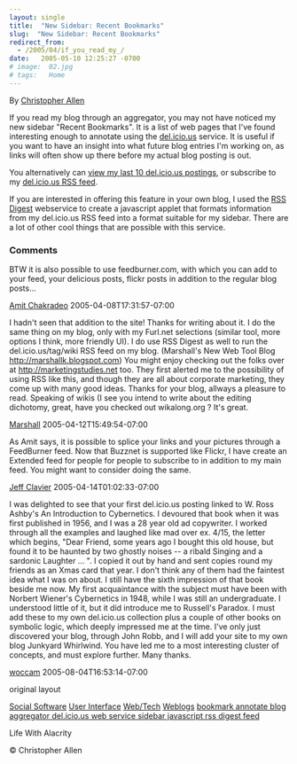```yaml
---
layout: single
title:  "New Sidebar: Recent Bookmarks"
slug:  "New Sidebar: Recent Bookmarks"
redirect_from:
  - /2005/04/if_you_read_my_/
date:   2005-05-10 12:25:27 -0700
# image:  02.jpg
# tags:   Home
---
```



By [Christopher Allen](/about)

If you read my blog through an aggregator, you may not have noticed my new sidebar "Recent Bookmarks". It is a list of web pages that I've found interesting enough to annotate using the [del.icio.us](http://del.icio.us/) service. It is useful if you want to have an insight into what future blog entries I'm working on, as links will often show up there before my actual blog posting is out.

You alternatively can [view my last 10 del.icio.us postings](http://del.icio.us/ChristopherA?setcount=10), or subscribe to my [del.icio.us RSS feed](http://del.icio.us/rss/ChristopherA).

If you are interested in offering this feature in your own blog, I used the [RSS Digest](http://www.bigbold.com/rssdigest/) webservice to create a javascript applet that formats information from my del.icio.us RSS feed into a format suitable for my sidebar. There are a lot of other cool things that are possible with this service.

### Comments

BTW it is also possible to use feedburner.com, with which you can add to your feed, your delicious posts, flickr posts in addition to the regular blog posts...

[Amit Chakradeo](http://amit.chakradeo.net/) 2005-04-08T17:31:57-07:00

I hadn't seen that addition to the site! Thanks for writing about it. I do the same thing on my blog, only with my Furl.net selections (similar tool, more options I think, more friendly UI). I do use RSS Digest as well to run the del.icio.us/tag/wiki RSS feed on my blog. (Marshall's New Web Tool Blog http://marshallk.blogspot.com) You might enjoy checking out the folks over at http://marketingstudies.net too. They first alerted me to the possibility of using RSS like this, and though they are all about corporate marketing, they come up with many good ideas. Thanks for your blog, allways a pleasure to read. Speaking of wikis (I see you intend to write about the editing dichotomy, great, have you checked out wikalong.org ? It's great.

[Marshall](http://marshallk.blogspot.com) 2005-04-12T15:49:54-07:00

As Amit says, it is possible to splice your links and your pictures through a FeedBurner feed. Now that Buzznet is supported like Flickr, I have create an Extended feed for people for people to subscribe to in addition to my main feed. You might want to consider doing the same.

[Jeff Clavier](http://softtechvc.blogs.com/) 2005-04-14T01:02:33-07:00

I was delighted to see that your first del.icio.us posting linked to W. Ross Ashby's An Introduction to Cybernetics. I devoured that book when it was first published in 1956, and I was a 28 year old ad copywriter. I worked through all the examples and laughed like mad over ex. 4/15, the letter which begins, "Dear Friend, some years ago I bought this old house, but found it to be haunted by two ghostly noises -- a ribald Singing and a sardonic Laughter ... ". I copied it out by hand and sent copies round my friends as an Xmas card that year. I don't think any of them had the faintest idea what I was on about. I still have the sixth impression of that book beside me now. My first acquaintance with the subject must have been with Norbert Wiener's Cybernetics in 1948, while I was still an undergraduate. I understood little of it, but it did introduce me to Russell's Paradox. I must add these to my own del.icio.us collection plus a couple of other books on symbolic logic, which deeply impressed me at the time. I've only just discovered your blog, through John Robb, and I will add your site to my own blog Junkyard Whirlwind. You have led me to a most interesting cluster of concepts, and must explore further. Many thanks.

[woccam](http://www.woccam.com/) 2005-08-04T16:53:14-07:00

original layout

[Social Software](/tags/social-software/) [User Interface](/tags/user-interface/) [Web/Tech](/tags/web/tech/) [Weblogs](/tags/weblogs/) [bookmark annotate blog aggregator del.icio.us web service sidebar javascript rss digest feed](/tags/bookmark-annotate-blog-aggregator-del.icio.us-web-service-sidebar-javascript-rss-digest-feed/)

Life With Alacrity

© Christopher Allen